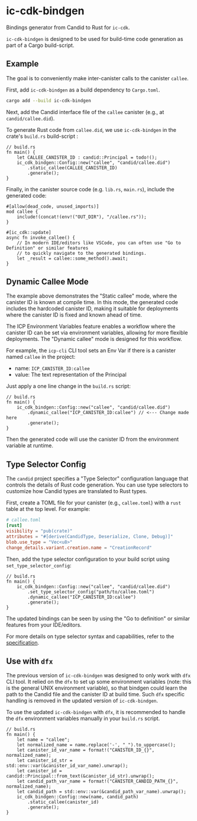 # ic-cdk-bindgen

Bindings generator from Candid to Rust for `ic-cdk`.

`ic-cdk-bindgen` is designed to be used for build-time code generation as part of a Cargo build-script.

## Example

The goal is to conveniently make inter-canister calls to the canister `callee`.

First, add `ic-cdk-bindgen` as a build dependency to `Cargo.toml`.

```bash
cargo add --build ic-cdk-bindgen
```

Next, add the Candid interface file of the `callee` canister (e.g., at `candid/callee.did`).

To generate Rust code from `callee.did`, we use `ic-cdk-bindgen` in the crate's `build.rs` build-script :

```rust,no_run
// build.rs
fn main() {
    let CALLEE_CANISTER_ID : candid::Principal = todo!();
    ic_cdk_bindgen::Config::new("callee", "candid/callee.did")
        .static_callee(CALLEE_CANISTER_ID)
        .generate();
}
```

Finally, in the canister source code (e.g. `lib.rs`, `main.rs`), include the generated code:

```rust,ignore
#[allow(dead_code, unused_imports)]
mod callee {
    include!(concat!(env!("OUT_DIR"), "/callee.rs"));
}

#[ic_cdk::update]
async fn invoke_callee() {
    // In modern IDE/editors like VSCode, you can often use "Go to Definition" or similar features
    // to quickly navigate to the generated bindings.
    let _result = callee::some_method().await;
}
```

## Dynamic Callee Mode

The example above demonstrates the "Static callee" mode, where the canister ID is known at compile time.
In this mode, the generated code includes the hardcoded canister ID, making it suitable for deployments
where the canister ID is fixed and known ahead of time.

The ICP Environment Variables feature enables a workflow where the canister ID can be set via
environment variables, allowing for more flexible deployments. The "Dynamic callee" mode is designed for this workflow.

For example, the `icp-cli` CLI tool sets an Env Var if there is a canister named `callee` in the project:
- name: `ICP_CANISTER_ID:callee`
- value: The text representation of the Principal

Just apply a one line change in the `build.rs` script:

```rust,no_run
// build.rs
fn main() {
    ic_cdk_bindgen::Config::new("callee", "candid/callee.did")
        .dynamic_callee("ICP_CANISTER_ID:callee") // <--- Change made here
        .generate();
}
```

Then the generated code will use the canister ID from the environment variable at runtime.

## Type Selector Config

The `candid` project specifies a "Type Selector" configuration language that controls the details of Rust code generation.
You can use type selectors to customize how Candid types are translated to Rust types.

First, create a TOML file for your canister (e.g., `callee.toml`) with a `rust` table at the top level. For example:

```toml
# callee.toml
[rust]
visibility = "pub(crate)"
attributes = "#[derive(CandidType, Deserialize, Clone, Debug)]"
blob.use_type = "Vec<u8>"
change_details.variant.creation.name = "CreationRecord"
```

Then, add the type selector configuration to your build script using `set_type_selector_config`:

```rust,no_run
// build.rs
fn main() {
    ic_cdk_bindgen::Config::new("callee", "candid/callee.did")
        .set_type_selector_config("path/to/callee.toml")
        .dynamic_callee("ICP_CANISTER_ID:callee")
        .generate();
}
```

The updated bindings can be seen by using the "Go to definition" or similar features from your IDE/editors.

For more details on type selector syntax and capabilities, refer to the [specification](https://github.com/dfinity/candid/blob/master/spec/Type-selector.md#rust-binding-configuration).


## Use with `dfx`

The previous version of `ic-cdk-bindgen` was designed to only work with `dfx` CLI tool.
It relied on the `dfx` to set up some environment variables (note: this is the general UNIX environment variable),
so that bindgen could learn the path to the Candid file and the canister ID at build time.
Such `dfx` specific handling is removed in the updated version of `ic-cdk-bindgen`.

To use the updated `ic-cdk-bindgen` with `dfx`, it is recommended to handle the `dfx` environment variables manually in your `build.rs` script.

```rust,no_run
// build.rs
fn main() {
    let name = "callee";
    let normalized_name = name.replace('-', "_").to_uppercase();
    let canister_id_var_name = format!("CANISTER_ID_{}", normalized_name);
    let canister_id_str = std::env::var(&canister_id_var_name).unwrap();
    let canister_id = candid::Principal::from_text(&canister_id_str).unwrap();
    let candid_path_var_name = format!("CANISTER_CANDID_PATH_{}", normalized_name);
    let candid_path = std::env::var(&candid_path_var_name).unwrap();
    ic_cdk_bindgen::Config::new(name, candid_path)
        .static_callee(canister_id)
        .generate();
}
```
